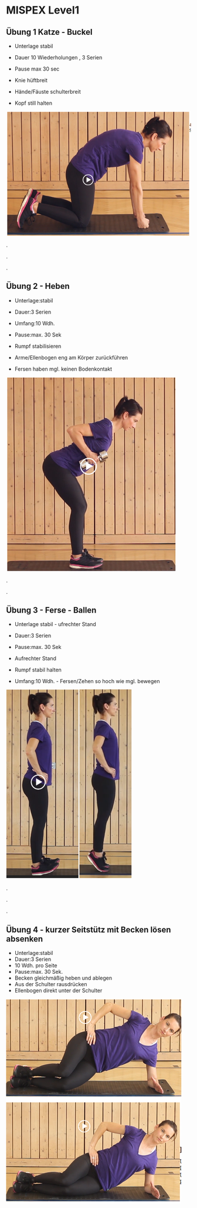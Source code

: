 # MISPEX Level1

## Übung 1 Katze - Buckel

- Unterlage stabil

- Dauer 10 Wiederholungen , 3 Serien

- Pause max 30 sec

- Knie hüftbreit

- Hände/Fäuste schulterbreit

- Kopf still halten

![](../_bilder/2022-10-09-12-16-10-image.png)

.

.

.

## Übung 2 - Heben

- Unterlage:stabil  

- Dauer:3 Serien  

- Umfang:10 Wdh.  

- Pause:max. 30 Sek

- Rumpf stabilisieren

- Arme/Ellenbogen eng am Körper zurückführen

- Fersen haben mgl. keinen Bodenkontakt

![](../_bilder/2022-10-09-12-34-57-image.png)

.

.

## Übung 3 - Ferse - Ballen

- Unterlage stabil                                                                   - ufrechter Stand  

- Dauer:3 Serien

- Pause:max. 30 Sek

- Aufrechter Stand

- Rumpf stabil halten    

- Umfang:10 Wdh.                                                                     - Fersen/Zehen so hoch wie mgl. bewegen  

![](../_bilder/2022-10-09-12-45-40-image.png)

  .

  .

  .

## Übung 4 - kurzer Seitstütz mit Becken lösen absenken

- Unterlage:stabil  
- Dauer:3 Serien
- 10 Wdh. pro Seite 
- Pause:max. 30 Sek.
- Becken gleichmäßig heben und ablegen                                              
- Aus der Schulter rausdrücken
- Ellenbogen direkt unter der Schulter   

![](../_bilder/2022-10-09-12-50-04-image.png)

